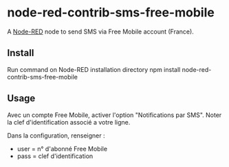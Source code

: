 node-red-contrib-sms-free-mobile
========================
A <a href="http://nodered.org" target="_new">Node-RED</a> node to send SMS via Free Mobile account (France).


Install
-------
Run command on Node-RED installation directory
npm install node-red-contrib-sms-free-mobile

Usage
-------
Avec un compte Free Mobile, activer l'option "Notifications par SMS".
Noter la clef d'identification associé a votre ligne.

Dans la configuration, renseigner :
- user = n° d'abonné Free Mobile
- pass = clef d'identification

